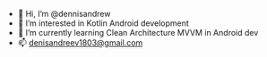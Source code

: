 - 👋 Hi, I’m @dennisandrew
- 👀 I’m interested in Kotlin Android development
- 🌱 I’m currently learning Clean Architecture MVVM in Android dev
- 📫 denisandreev1803@gmail.com 

<!---
dennisandrew/dennisandrew is a ✨ special ✨ repository because its `README.md` (this file) appears on your GitHub profile.
You can click the Preview link to take a look at your changes.
--->
